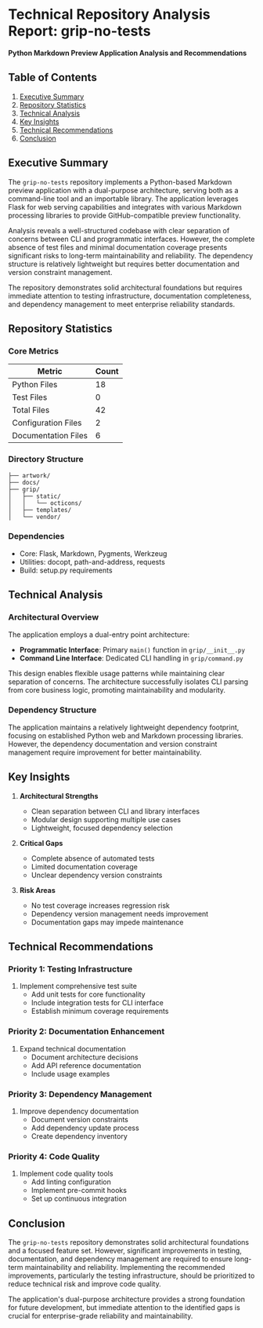 # Technical Repository Analysis Report: grip-no-tests
**Python Markdown Preview Application Analysis and Recommendations**

## Table of Contents
1. [Executive Summary](#executive-summary)
2. [Repository Statistics](#repository-statistics)
3. [Technical Analysis](#technical-analysis)
4. [Key Insights](#key-insights)
5. [Technical Recommendations](#technical-recommendations)
6. [Conclusion](#conclusion)

## Executive Summary

The `grip-no-tests` repository implements a Python-based Markdown preview application with a dual-purpose architecture, serving both as a command-line tool and an importable library. The application leverages Flask for web serving capabilities and integrates with various Markdown processing libraries to provide GitHub-compatible preview functionality.

Analysis reveals a well-structured codebase with clear separation of concerns between CLI and programmatic interfaces. However, the complete absence of test files and minimal documentation coverage presents significant risks to long-term maintainability and reliability. The dependency structure is relatively lightweight but requires better documentation and version constraint management.

The repository demonstrates solid architectural foundations but requires immediate attention to testing infrastructure, documentation completeness, and dependency management to meet enterprise reliability standards.

## Repository Statistics

### Core Metrics
| Metric | Count |
|--------|--------|
| Python Files | 18 |
| Test Files | 0 |
| Total Files | 42 |
| Configuration Files | 2 |
| Documentation Files | 6 |

### Directory Structure
```
├── artwork/
├── docs/
├── grip/
│   ├── static/
│   │   └── octicons/
│   ├── templates/
│   └── vendor/
```

### Dependencies
- Core: Flask, Markdown, Pygments, Werkzeug
- Utilities: docopt, path-and-address, requests
- Build: setup.py requirements

## Technical Analysis

### Architectural Overview
The application employs a dual-entry point architecture:
- **Programmatic Interface**: Primary `main()` function in `grip/__init__.py`
- **Command Line Interface**: Dedicated CLI handling in `grip/command.py`

This design enables flexible usage patterns while maintaining clear separation of concerns. The architecture successfully isolates CLI parsing from core business logic, promoting maintainability and modularity.

### Dependency Structure
The application maintains a relatively lightweight dependency footprint, focusing on established Python web and Markdown processing libraries. However, the dependency documentation and version constraint management require improvement for better maintainability.

## Key Insights

1. **Architectural Strengths**
   - Clean separation between CLI and library interfaces
   - Modular design supporting multiple use cases
   - Lightweight, focused dependency selection

2. **Critical Gaps**
   - Complete absence of automated tests
   - Limited documentation coverage
   - Unclear dependency version constraints

3. **Risk Areas**
   - No test coverage increases regression risk
   - Dependency version management needs improvement
   - Documentation gaps may impede maintenance

## Technical Recommendations

### Priority 1: Testing Infrastructure
1. Implement comprehensive test suite
   - Add unit tests for core functionality
   - Include integration tests for CLI interface
   - Establish minimum coverage requirements

### Priority 2: Documentation Enhancement
1. Expand technical documentation
   - Document architecture decisions
   - Add API reference documentation
   - Include usage examples

### Priority 3: Dependency Management
1. Improve dependency documentation
   - Document version constraints
   - Add dependency update process
   - Create dependency inventory

### Priority 4: Code Quality
1. Implement code quality tools
   - Add linting configuration
   - Implement pre-commit hooks
   - Set up continuous integration

## Conclusion

The `grip-no-tests` repository demonstrates solid architectural foundations and a focused feature set. However, significant improvements in testing, documentation, and dependency management are required to ensure long-term maintainability and reliability. Implementing the recommended improvements, particularly the testing infrastructure, should be prioritized to reduce technical risk and improve code quality.

The application's dual-purpose architecture provides a strong foundation for future development, but immediate attention to the identified gaps is crucial for enterprise-grade reliability and maintainability.